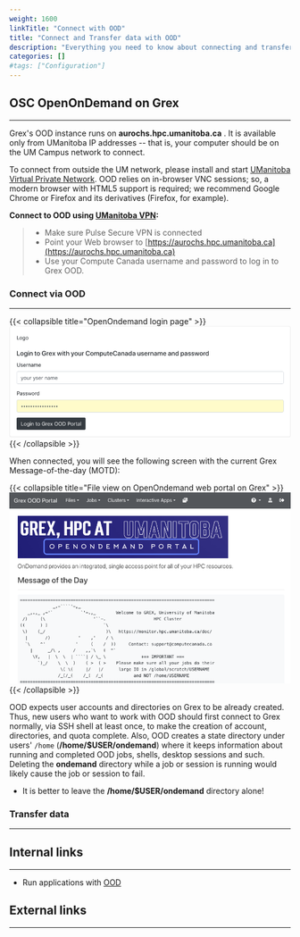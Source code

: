 ```yaml
---
weight: 1600
linkTitle: "Connect with OOD"
title: "Connect and Transfer data with OOD"
description: "Everything you need to know about connecting and transferring data with OOD."
categories: []
#tags: ["Configuration"]
---
```


## OSC OpenOnDemand on Grex
---

Grex's OOD instance runs on **aurochs.hpc.umanitoba.ca** . It is available only from UManitoba IP addresses -- that is, your computer should be on the UM Campus network to connect. 

To connect from outside the UM network, please install and start [UManitoba Virtual Private Network](https://umanitoba.ca/computing/ist/connect/virtualpn.html). OOD relies on in-browser VNC sessions; so, a modern browser with HTML5 support is required; we recommend Google Chrome or Firefox and its derivatives (Firefox, for example).

**Connect to OOD using [UManitoba VPN](https://umanitoba.ca/computing/ist/connect/virtualpn.html):**

> - Make sure Pulse Secure VPN is connected
> - Point your Web browser to [https://aurochs.hpc.umanitoba.ca](https://aurochs.hpc.umanitoba.ca) 
> - Use your Compute Canada username and password to log in to Grex OOD.

### Connect via OOD
---

{{< collapsible title="OpenOndemand login page" >}}
![OpenOnDemand Login Page](/ood/loginpage.png)
{{< /collapsible >}}

When connected, you will see the following screen with the current Grex Message-of-the-day (MOTD):

{{< collapsible title="File view on OpenOndemand web portal on Grex" >}}
![OpenOnDemand Front Page](/ood/frontpage.png)
{{< /collapsible >}}

OOD expects user accounts and directories on Grex to be already created. Thus, new users who want to work with OOD should first connect to Grex normally, via SSH shell at least once, to make the creation of account, directories, and quota complete. Also, OOD creates a state directory under users' ``/home`` (__/home/$USER/ondemand__) where it keeps information about running and completed OOD jobs, shells, desktop sessions and such. Deleting the __ondemand__ directory while a job or session is running would likely cause the job or session to fail.

 - It is better to leave the __/home/$USER/ondemand__ directory alone!

### Transfer data
---

## Internal links
---

* Run applications with [OOD](ood)

## External links
---

<!-- {{< treeview display="tree" />}} -->

<!-- Changes and update:
* 
*
*
-->
